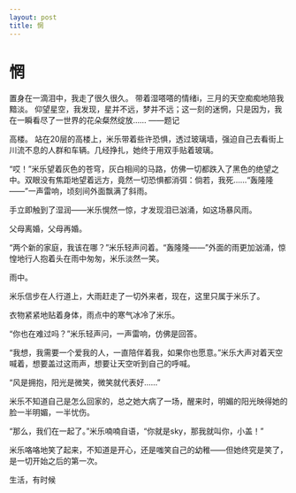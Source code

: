 ```yaml
---
layout: post
title: 惘
---
```


# 惘 #

置身在一滴泪中，我走了很久很久。
带着湿嗒嗒的情绪i，三月的天空痴痴地陪我黯淡。
仰望星空，我发现，星并不远，梦并不远；这一刻的迷惘，只是因为，我在一瞬看尽了一世界的花朵粲然绽放……  ——题记

高楼。
站在20层的高楼上，米乐带着些许恐惧，透过玻璃墙，强迫自己去看街上川流不息的人群和车辆。几经挣扎，她终于用双手贴着玻璃。

“哎！”米乐望着灰色的苍穹，灰白相间的马路，仿佛一切都跌入了黑色的绝望之中。双眼没有焦距地望着远方，竟然一切恐惧都消弭：倘若，我死……“轰隆隆——”一声雷响，顷刻间外面飘满了斜雨。

手立即触到了湿润——米乐愰然一惊，才发现泪已汹涌，如这场暴风雨。

父母离婚，父母再婚。

“两个新的家庭，我该在哪？”米乐轻声问着。“轰隆隆——”外面的雨更加汹涌，惊惶地行人抱着头在雨中匆匆，米乐淡然一笑。

雨中。

米乐信步在人行道上，大雨赶走了一切外来者，现在，这里只属于米乐了。

衣物紧紧地贴着身体，雨点中的寒气冰冷了米乐。

“你也在难过吗？”米乐轻声问，一声雷响，仿佛是回答。

“我想，我需要一个爱我的人，一直陪伴着我，如果你也愿意。”米乐大声对着天空喊着，想要盖过这雨声，想要让天空听到自己的呼喊。

“风是拥抱，阳光是微笑，微笑就代表好……”

米乐不知道自己是怎么回家的，总之她大病了一场，醒来时，明媚的阳光映得她的脸一半明媚，一半忧伤。

“那么，我们在一起了。”米乐喃喃自语，“你就是sky，那我就叫你，小盖！”

米乐咯咯地笑了起来，不知道是开心，还是嗤笑自己的幼稚——但她终究是笑了，是一切开始之后的第一次。

生活，有时候







